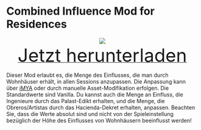 # Combined Influence Mod for Residences

<div align=center><img src="_media/Anno1800/mod_banners/smallmodscollection/banner14.png"/></div>

<div align=center><a href="https://g-4169.modapi.io/v1/games/4169/mods/3227838/files/4129851/download"> <font size="40">Jetzt herunterladen</font></a></div>

Dieser Mod erlaubt es, die Menge des Einflusses, die man durch Wohnhäuser erhält, in allen Sessions anzupassen. Die Anpassung kann über [iMYA](https://github.com/anno-mods/iModYourAnno/releases) oder durch manuelle Asset-Modifikation erfolgen. Die Standardwerte sind Vanilla. Du kannst auch die Menge an Einfluss, die Ingenieure durch das Palast-Edikt erhalten, und die Menge, die Obreros/Artistas durch das Hacienda-Dekret erhalten, anpassen. Beachten Sie, dass die Werte absolut sind und nicht von der Spieleinstellung bezüglich der Höhe des Einflusses von Wohnhäusern beeinflusst werden!